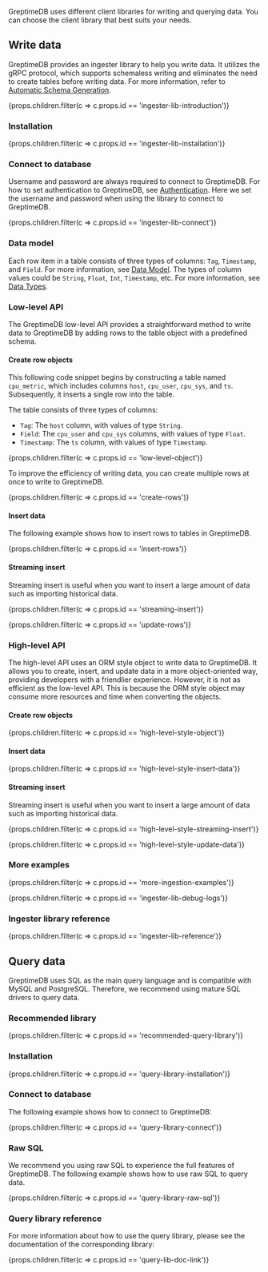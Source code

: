 
GreptimeDB uses different client libraries for writing and querying data.
You can choose the client library that best suits your needs.

## Write data

GreptimeDB provides an ingester library to help you write data.
It utilizes the gRPC protocol,
which supports schemaless writing and eliminates the need to create tables before writing data.
For more information, refer to [Automatic Schema Generation](/user-guide/write-data/overview.md#automatic-schema-generation).

{props.children.filter(c => c.props.id == 'ingester-lib-introduction')}

### Installation

{props.children.filter(c => c.props.id == 'ingester-lib-installation')}

### Connect to database

Username and password are always required to connect to GreptimeDB.
For how to set authentication to GreptimeDB, see [Authentication](/user-guide/clients/authentication.md).
Here we set the username and password when using the library to connect to GreptimeDB.

{props.children.filter(c => c.props.id == 'ingester-lib-connect')}

### Data model

Each row item in a table consists of three types of columns: `Tag`, `Timestamp`, and `Field`. For more information, see [Data Model](/user-guide/concepts/data-model.md).
The types of column values could be `String`, `Float`, `Int`, `Timestamp`, etc. For more information, see [Data Types](/reference/sql/data-types.md).

### Low-level API

The GreptimeDB low-level API provides a straightforward method to write data to GreptimeDB 
by adding rows to the table object with a predefined schema.

#### Create row objects

This following code snippet begins by constructing a table named `cpu_metric`,
which includes columns `host`, `cpu_user`, `cpu_sys`, and `ts`. 
Subsequently, it inserts a single row into the table.

The table consists of three types of columns:

- `Tag`: The `host` column, with values of type `String`.
- `Field`: The `cpu_user` and `cpu_sys` columns, with values of type `Float`.
- `Timestamp`: The `ts` column, with values of type `Timestamp`.

{props.children.filter(c => c.props.id == 'low-level-object')}

To improve the efficiency of writing data, you can create multiple rows at once to write to GreptimeDB.

{props.children.filter(c => c.props.id == 'create-rows')}

#### Insert data

The following example shows how to insert rows to tables in GreptimeDB.

{props.children.filter(c => c.props.id == 'insert-rows')}

#### Streaming insert

Streaming insert is useful when you want to insert a large amount of data such as importing historical data.

{props.children.filter(c => c.props.id == 'streaming-insert')}

{props.children.filter(c => c.props.id == 'update-rows')}

<!-- TODO ### Delete Metrics -->

### High-level API

The high-level API uses an ORM style object to write data to GreptimeDB.
It allows you to create, insert, and update data in a more object-oriented way,
providing developers with a friendlier experience.
However, it is not as efficient as the low-level API.
This is because the ORM style object may consume more resources and time when converting the objects.

#### Create row objects

{props.children.filter(c => c.props.id == 'high-level-style-object')}

#### Insert data

{props.children.filter(c => c.props.id == 'high-level-style-insert-data')}

#### Streaming insert

Streaming insert is useful when you want to insert a large amount of data such as importing historical data.

{props.children.filter(c => c.props.id == 'high-level-style-streaming-insert')}

{props.children.filter(c => c.props.id == 'high-level-style-update-data')}

### More examples

{props.children.filter(c => c.props.id == 'more-ingestion-examples')}

{props.children.filter(c => c.props.id == 'ingester-lib-debug-logs')}

### Ingester library reference

{props.children.filter(c => c.props.id == 'ingester-lib-reference')}

## Query data

GreptimeDB uses SQL as the main query language and is compatible with MySQL and PostgreSQL.
Therefore, we recommend using mature SQL drivers to query data.

### Recommended library

{props.children.filter(c => c.props.id == 'recommended-query-library')}

### Installation

{props.children.filter(c => c.props.id == 'query-library-installation')}

### Connect to database

The following example shows how to connect to GreptimeDB:

{props.children.filter(c => c.props.id == 'query-library-connect')}

### Raw SQL

We recommend you using raw SQL to experience the full features of GreptimeDB.
The following example shows how to use raw SQL to query data.

{props.children.filter(c => c.props.id == 'query-library-raw-sql')}

### Query library reference

For more information about how to use the query library, please see the documentation of the corresponding library:

{props.children.filter(c => c.props.id == 'query-lib-doc-link')}
